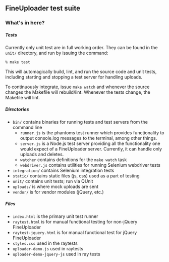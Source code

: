 ## FineUploader test suite

### What's in here?

##### Tests

Currently only unit test are in full working order. They can be found in the `unit/` directory, and run by issuing the command:
    
    % make test 
    
This will automagically build, lint, and run the source code and unit tests, including starting and stopping a test server for handling uploads.

To continuously integrate, issue `make watch` and whenever the source changes the Makefile will rebuild/lint. Whenever the tests change, the Makefile will lint.              
        
##### Directories

* `bin/` contains binaries for running tests and test servers from the command line
    * `runner.js` is the phantoms test runner which provides functionality to output console.log messages to the terminal, among other things.
    * `server.js` is a  Node.js test server providing all the functionality one would expect of a FineUploader server. Currently, it can handle only uploads and deletes.
    * `watcher` contains definitions for the `make watch` task
    * `webdriver.js` contains utilities for running Selenium webdriver tests
* `integration/` contains Selenium integration tests
* `static/` contains static files (js, css) used as a part of testing
* `unit/` contains unit tests; run via QUnit
* `uploads/` is where mock uploads are sent
* `vendor/` is for vendor modules (jQuery, etc.)

##### Files

* `index.html` is the primary unit test runner
* `raytest.html` is for manual functional testing for non-jQuery FineUploader
* `raytest-jquery.html` is for manual functional test for jQuery FineUploader
* `styles.css` used in the raytests
* `uploader-demo.js` used in raytests
* `uploader-demo-jquery-js` used in ray tests